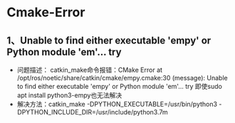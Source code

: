# Cmake-Error
## 1、Unable to find either executable 'empy' or Python module 'em'...  try
- 问题描述：
catkin_make命令报错：CMake Error at /opt/ros/noetic/share/catkin/cmake/empy.cmake:30 (message):   Unable to find either executable 'empy' or Python module 'em'...  try
即使sudo apt install python3-empy也无法解决
- 解决方法：catkin_make -DPYTHON_EXECUTABLE=/usr/bin/python3 -DPYTHON_INCLUDE_DIR=/usr/include/python3.7m

